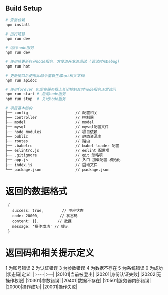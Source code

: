 ## Build Setup

``` bash
# 安装依赖
npm install

# 运行项目
npm run dev

# 运行node服务
npm run dev

# 使用热更新打开node服务，方便边开发边调试 (调试时用Debug)
npm run hot

# 更新接口后使用此命令重新生成api相关文档
npm run apidoc

# 使用forever 实现在服务器上关闭控制台时node服务正常访问
npm run start # 启用node服务
npm run stop  # 关闭node服务

# 项目基本结构
├── config                     // 配置相关
├── controller                 // 控制器
├── model                      // model
├── mysql                      // mysql配置文件
├── node_modules               // 项目依赖
├── public                     // 静态资源库
├── routes                     // 路由
├── .babelrc                   // babel-loader 配置
├── eslintrc.js                // eslint 配置项
├── .gitignore                 // git 忽略项
├── app.js                     // 入口 加载配置 初始化
├── index.js                   // 启动文件
└── package.json               // package.json
```

# 返回的数据格式
```
 {
   success: true,        // 响应状态
   code: 20000,         // 状态码
   content: {},        // 数据
   message: '操作成功' // 提示
 }
```
# 返回码和相关提示定义
1 为账号错误
2 为认证错误
3 为参数错误
4 为数据不存在
5 为系统错误
0 为成功
|状态码|定义|
|:----|:---|
|20101|当前被登出|
|20201|身份认证失败|
|20202|无操作权限|
|20301|参数错误|
|20401|数据不存在|
|20501|服务器内部错误|
|20000|操作成功|
|20001|操作失败|
